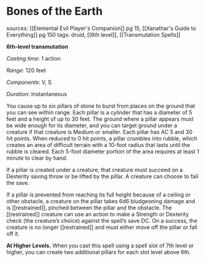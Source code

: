 # Bones of the Earth
sources: [[Elemental Evil Player's Companion]] pg 15, [[Xanathar's Guide to Everything]] 	pg 150
tags: druid, [[6th level]], [[Transmutation Spells]]

**6th-level transmutation**

*Casting time*: 1 action

*Range*: 120 feet

*Components*: V, S

*Duration*: Instantaneous

You cause up to six pillars of stone to burst from places on the ground that you can see within range. Each pillar is a cylinder that has a diameter of 5 feet and a height of up to 30 feet. The ground where a pillar appears must be wide enough for its diameter, and you can target ground under a creature if that creature is Medium or smaller. Each pillar has AC 5 and 30 hit points. When reduced to 0 hit points, a pillar crumbles into rubble, which creates an area of difficult terrain with a 10-foot radius that lasts until the rubble is cleared. Each 5-foot diameter portion of the area requires at least 1 minute to clear by hand.

If a pillar is created under a creature, that creature must succeed on a Dexterity saving throw or be lifted by the pillar. A creature can choose to fail the save.

If a pillar is prevented from reaching its full height because of a ceiling or other obstacle, a creature on the pillar takes 6d6 bludgeoning damage and is [[restrained]], pinched between the pillar and the obstacle. The [[restrained]] creature can use an action to make a Strength or Dexterity check (the creature’s choice) against the spell’s save DC. On a success, the creature is no longer [[restrained]] and must either move off the pillar or fall off it.

**At Higher Levels.** When you cast this spell using a spell slot of 7th level or higher, you can create two additional pillars for each slot level above 6th.
